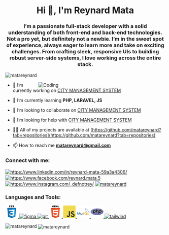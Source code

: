 <h1 align="center">Hi 👋, I'm Reynard Mata</h1>
<h3 align="center">I’m a passionate full-stack developer with a solid understanding of both front-end and back-end technologies. Not a pro yet, but definitely not a newbie. I’m in the sweet spot of experience, always eager to learn more and take on exciting challenges. From crafting sleek, responsive UIs to building robust server-side systems, I love working across the entire stack.</h3>

<p align="left"> <img src="https://komarev.com/ghpvc/?username=matareynard&label=Profile%20views&color=0e75b6&style=flat" alt="matareynard" /> </p>
<img align="right" alt="Coding" width="400" src="https://media0.giphy.com/media/v1.Y2lkPTc5MGI3NjExZGRpbm4xczNmN3lqbG5jcTl4emRlY3M3dTRhZDFoOGZqdzV6YzZ1bCZlcD12MV9pbnRlcm5hbF9naWZfYnlfaWQmY3Q9Zw/f3KwliaH4MLtli8z7D/giphy.gif">

- 🔭 I’m currently working on [CITY MANAGEMENT SYSTEM](https://github.com/matareynard/city_management.git)

- 🌱 I’m currently learning **PHP, LARAVEL, JS**

- 👯 I’m looking to collaborate on [CITY MANAGEMENT SYSTEM](https://github.com/matareynard/city_management.git)

- 🤝 I’m looking for help with [CITY MANAGEMENT SYSTEM](https://github.com/matareynard/city_management.git)

- 👨‍💻 All of my projects are available at [https://github.com/matareynard?tab=repositories](https://github.com/matareynard?tab=repositories)

- 📫 How to reach me **matareynard@gmail.com**

<h3 align="left">Connect with me:</h3>
<p align="left">
<a href="https://linkedin.com/in/https://www.linkedin.com/in/reynard-mata-59a3a4306/" target="blank"><img align="center" src="https://raw.githubusercontent.com/rahuldkjain/github-profile-readme-generator/master/src/images/icons/Social/linked-in-alt.svg" alt="https://www.linkedin.com/in/reynard-mata-59a3a4306/" height="30" width="40" /></a>
<a href="https://fb.com/https://www.facebook.com/reynard.mata.5" target="blank"><img align="center" src="https://raw.githubusercontent.com/rahuldkjain/github-profile-readme-generator/master/src/images/icons/Social/facebook.svg" alt="https://www.facebook.com/reynard.mata.5" height="30" width="40" /></a>
<a href="https://instagram.com/https://www.instagram.com/_defnotrey/" target="blank"><img align="center" src="https://raw.githubusercontent.com/rahuldkjain/github-profile-readme-generator/master/src/images/icons/Social/instagram.svg" alt="https://www.instagram.com/_defnotrey/" height="30" width="40" /></a>
<a href="https://discord.gg/matareynard" target="blank"><img align="center" src="https://raw.githubusercontent.com/rahuldkjain/github-profile-readme-generator/master/src/images/icons/Social/discord.svg" alt="matareynard" height="30" width="40" /></a>
</p>

<h3 align="left">Languages and Tools:</h3>
<p align="left"> <a href="https://www.w3schools.com/css/" target="_blank" rel="noreferrer"> <img src="https://raw.githubusercontent.com/devicons/devicon/master/icons/css3/css3-original-wordmark.svg" alt="css3" width="40" height="40"/> </a> <a href="https://www.figma.com/" target="_blank" rel="noreferrer"> <img src="https://www.vectorlogo.zone/logos/figma/figma-icon.svg" alt="figma" width="40" height="40"/> </a> <a href="https://git-scm.com/" target="_blank" rel="noreferrer"> <img src="https://www.vectorlogo.zone/logos/git-scm/git-scm-icon.svg" alt="git" width="40" height="40"/> </a> <a href="https://www.w3.org/html/" target="_blank" rel="noreferrer"> <img src="https://raw.githubusercontent.com/devicons/devicon/master/icons/html5/html5-original-wordmark.svg" alt="html5" width="40" height="40"/> </a> <a href="https://developer.mozilla.org/en-US/docs/Web/JavaScript" target="_blank" rel="noreferrer"> <img src="https://raw.githubusercontent.com/devicons/devicon/master/icons/javascript/javascript-original.svg" alt="javascript" width="40" height="40"/> </a> <a href="https://www.mysql.com/" target="_blank" rel="noreferrer"> <img src="https://raw.githubusercontent.com/devicons/devicon/master/icons/mysql/mysql-original-wordmark.svg" alt="mysql" width="40" height="40"/> </a> <a href="https://www.php.net" target="_blank" rel="noreferrer"> <img src="https://raw.githubusercontent.com/devicons/devicon/master/icons/php/php-original.svg" alt="php" width="40" height="40"/> </a> <a href="https://tailwindcss.com/" target="_blank" rel="noreferrer"> <img src="https://www.vectorlogo.zone/logos/tailwindcss/tailwindcss-icon.svg" alt="tailwind" width="40" height="40"/> </a> </p>

<p><img align="left" src="https://github-readme-stats.vercel.app/api/top-langs?username=matareynard&show_icons=true&locale=en&layout=compact" alt="matareynard" /></p>

<p>&nbsp;<img align="center" src="https://github-readme-stats.vercel.app/api?username=matareynard&show_icons=true&locale=en" alt="matareynard" /></p>
